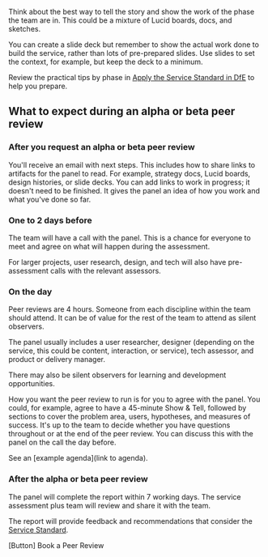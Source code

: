 Think about the best way to tell the story and show the work of the phase the team are in. This could be a mixture of Lucid boards, docs, and sketches. 

<div class="govuk-inset-text">
You can create a slide deck but remember to show the actual work done to build the service, rather than lots of pre-prepared slides. Use slides to set the context, for example, but keep the deck to a minimum.
</div>

Review the practical tips by phase in [Apply the Service Standard in DfE](/apply-the-service-standard.education.gov.uk/) to help you prepare.

## What to expect during an alpha or beta peer review

### After you request an alpha or beta peer review

You'll receive an email with next steps. This includes how to share links to artifacts for the panel to read. For example, strategy docs, Lucid boards, design histories, or slide decks. You can add links to work in progress; it doesn't need to be finished. It gives the panel an idea of how you work and what you've done so far.

### One to 2 days before

The team will have a call with the panel. This is a chance for everyone to meet and agree on what will happen during the assessment. 

For larger projects, user research, design, and tech will also have pre-assessment calls with the relevant assessors.

### On the day

Peer reviews are 4 hours. Someone from each discipline within the team should attend. It can be of value for the rest of the team to attend as silent observers. 

The panel usually includes a user researcher, designer (depending on the service, this could be content, interaction, or service), tech assessor, and product or delivery manager. 

There may also be silent observers for learning and development opportunities. 

How you want the peer review to run is for you to agree with the panel. You could, for example, agree to have a 45-minute Show & Tell, followed by sections to cover the problem area, users, hypotheses, and measures of success. It's up to the team to decide whether you have questions throughout or at the end of the peer review. You can discuss this with the panel on the call the day before.

See an [example agenda](link to agenda).

### After the alpha or beta peer review

The panel will complete the report within 7 working days. The service assessment plus team will review and share it with the team. 

The report will provide feedback and recommendations that consider the [Service Standard](https://www.gov.uk/service-manual/service-standard).

[Button] Book a Peer Review
